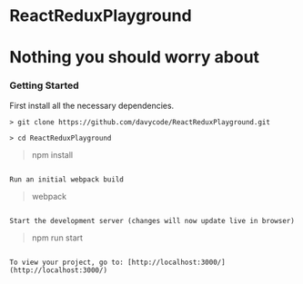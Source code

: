 # ReactReduxPlayground 

# Nothing you should worry about

### Getting Started

First install all the necessary dependencies.

```
> git clone https://github.com/davycode/ReactReduxPlayground.git

> cd ReactReduxPlayground

```
> npm install
```

Run an initial webpack build
```
> webpack
```

Start the development server (changes will now update live in browser)
```
> npm run start
```

To view your project, go to: [http://localhost:3000/](http://localhost:3000/)

